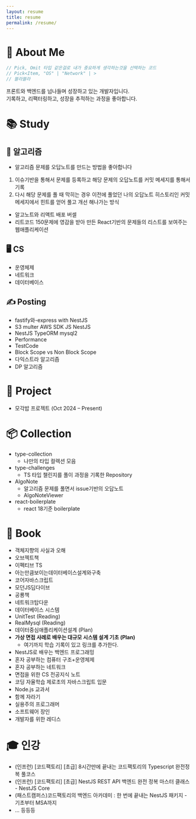 ```yaml
---
layout: resume
title: resume
permalink: /resume/
---
```


# 👋 About Me

```ts
// Pick, Omit 타입 같은걸로 내가 중요하게 생각하는것을 선택하는 코드
// Pick<Item, "OS" | "Network" | >
// 블라블라 
```

프론트와 백엔드를 넘나들며 성장하고 있는 개발자입니다.  
기록하고, 리팩터링하고, 성장을 추적하는 과정을 좋아합니다.

# 📚 Study

## 🧠 알고리즘

- 알고리즘 문제를 오답노트를 만드는 방법을 좋아합니다
1. 이슈기반을 통해서 문제를 등록하고 해당 문제의 오답노트를 커밋 메세지를 통해서 기록
2. 다시 해당 문제를 풀 때 막히는 경우 이전에 풀었던 나의 오답노트 히스토리인 커밋 메세지에서 힌트를 얻어 풀고 개선 해나가는 방식
- 알고노트와 리액트 배포 버셀
- 리트코드 150문제에 영감을 받아 만든 React기반의 문제들의 리스트를 보여주는 웹애플리케이션

## 🖥️  CS

- 운영체제
- 네트워크
- 데이터베이스

## ✍️ Posting

- fastify와-express with NestJS
- S3 multer AWS SDK JS NestJS
- NestJS TypeORM mysql2
- Performance
- TestCode
- Block Scope vs Non Block Scope
- 다익스트라 알고리즘
- DP 알고리즘

# 🚀 Project

- 모각밥 프로젝트 (Oct 2024 – Present)

# 📦 Collection

- type-collection
	- 나만의 타입 컬렉션 모음
- type-challenges
	- TS 타입 챌린지를 풀이 과정을 기록한 Repository
- AlgoNote
	- 알고리즘 문제를 풀면서 issue기반의 오답노트
	- AlgoNoteViewer
- react-boilerplate
	- react 18기준 boilerplate

# 📖 Book

- 객체지향의 사실과 오해
- 오브젝트책
- 이펙티브 TS
- 아는만큼보이는데이터베이스설계와구축
- 코어자바스크립트
- 모던JS딥다이브
- 공룡책
- 네트워크탑다운
- 데이터베이스 시스템
- UnitTest (Reading)
- RealMysql (Reading)
- 데이터중심애플리케이션설계 (Plan)
- **가상 면접 사례로 배우는 대규모 시스템 설계 기초 (Plan)**
	- 여기까지 학습 기록이 있고 링크를 추가한다.
- NestJS로 배우는 백엔드 프로그래밍
- 혼자 공부하는 컴퓨터 구조+운영체제
- 혼자 공부하는 네트워크
- 면접을 위한 CS 전공지식 노트
- 코딩 자율학습 제로초의 자바스크립트 입문
- Node.js 교과서
- 함께 자라기
- 실용주의 프로그래머
- 소프트웨어 장인
- 개발자를 위한 레디스

# 🎓 인강

- (인프런) [코드팩토리] [초급] 8시간만에 끝내는 코드팩토리의 Typescript 완전정복 풀코스
- (인프런) [코드팩토리] [초급] NestJS REST API 백엔드 완전 정복 마스터 클래스 - NestJS Core
- (패스트캠퍼스)코드팩토리의 백엔드 아카데미 : 한 번에 끝내는 NestJS 패키지 - 기초부터 MSA까지
- ... 등등등


